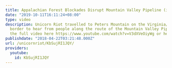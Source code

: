 ```yaml
---
title: Appalachian Forest Blockades Disrupt Mountain Valley Pipeline (intro video)
date: "2019-10-11T16:11:24+08:00"
type: video
description: Unicorn Riot travelled to Peters Mountain on the Virginia/West Virginia
  border to hear from people along the route of the Mountain Valley Pipeline. Watch
  the full video here https://www.youtube.com/watch?v=V3dXVeOiyWg or here https://unicornriot.ninja/videos
publishdate: "2018-04-22T03:21:48.000Z"
url: /unicornriot/KbSujRI1JQY/
providers:
  youtube:
    id: KbSujRI1JQY
---
```

